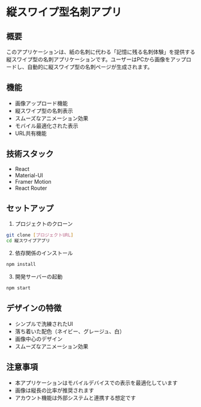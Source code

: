 # 縦スワイプ型名刺アプリ

## 概要
このアプリケーションは、紙の名刺に代わる「記憶に残る名刺体験」を提供する縦スワイプ型の名刺アプリケーションです。ユーザーはPCから画像をアップロードし、自動的に縦スワイプ型の名刺ページが生成されます。

## 機能

- 画像アップロード機能
- 縦スワイプ型の名刺表示
- スムーズなアニメーション効果
- モバイル最適化された表示
- URL共有機能

## 技術スタック

- React
- Material-UI
- Framer Motion
- React Router

## セットアップ

1. プロジェクトのクローン
```bash
git clone [プロジェクトURL]
cd 縦スワイプアプリ
```

2. 依存関係のインストール
```bash
npm install
```

3. 開発サーバーの起動
```bash
npm start
```

## デザインの特徴

- シンプルで洗練されたUI
- 落ち着いた配色（ネイビー、グレージュ、白）
- 画像中心のデザイン
- スムーズなアニメーション効果

## 注意事項

- 本アプリケーションはモバイルデバイスでの表示を最適化しています
- 画像は縦長の比率が推奨されます
- アカウント機能は外部システムと連携する想定です
